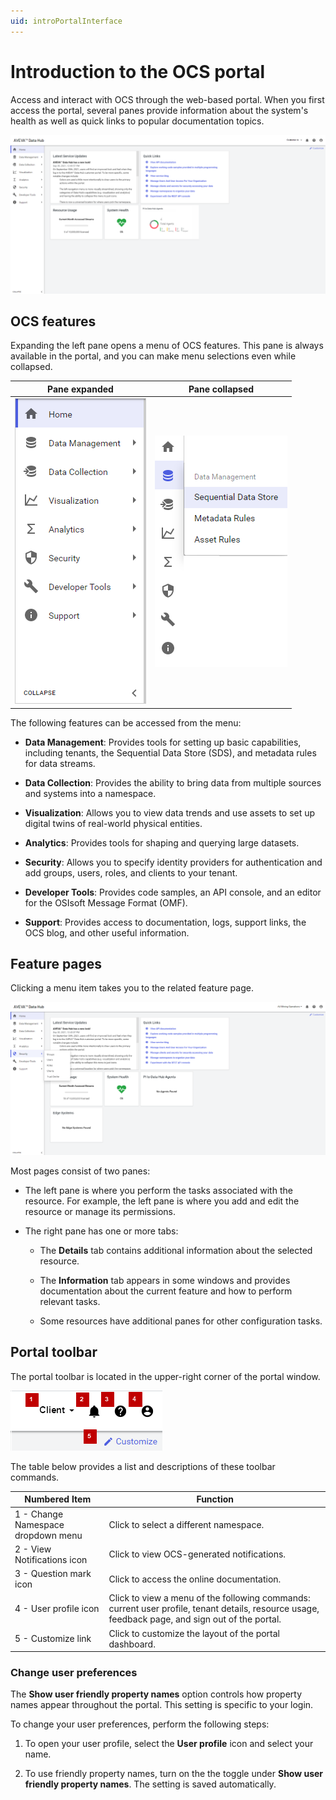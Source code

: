 ```yaml
---
uid: introPortalInterface
---
```


# Introduction to the OCS portal

Access and interact with OCS through the web-based portal. When you first access the portal, several panes provide information about the system's health as well as quick links to popular documentation topics.

![Portal window](../images/portal-interface.png "Portal interface")
<!--Angela Flores 6/23/21 - This screenshot has a stray tool tip from another application. It needs to be cleaned up. --> <!--VT, 8/4/21 - Screenshot replaced & published. -->

## OCS features

Expanding the left pane opens a menu of OCS features. This pane is always available in the portal, and you can make menu selections even while collapsed.

| Pane expanded | Pane collapsed |
|:--:|:--:|
| ![pane expanded](../images/left-pane-expanded.png) | ![pane collapsed](../images/left-pane-collapsed.png) |

The following features can be accessed from the menu:

- **Data Management**: Provides tools for setting up basic capabilities, including tenants, the Sequential Data Store (SDS), and metadata rules for data streams.

- **Data Collection**: Provides the ability to bring data from multiple sources and systems into a namespace.

- **Visualization**: Allows you to view data trends and use assets to set up digital twins of real-world physical entities. <!--Angela Flores 6/23/21 - this is the only place in the documentation that uses the phrase "digital twins of real-world physical entities". What feature is that trying to describe? The only thing in the Visualization portion of the documentation is Trend. -->

- **Analytics**: Provides tools for shaping and querying large datasets.

- **Security**: Allows you to specify identity providers for authentication and add groups, users, roles, and clients to your tenant.

- **Developer Tools**: Provides code samples, an API console, and an editor for the OSIsoft Message Format (OMF).

- **Support**: Provides access to documentation, logs, support links, the OCS blog, and other useful information.

## Feature pages

Clicking a menu item takes you to the related feature page.

![Feature details](../images/feature-details.png "Feature details")

Most pages consist of two panes:

- The left pane is where you perform the tasks associated with the resource. For example, the left pane is where you add and edit the resource or manage its permissions.

- The right pane has one or more tabs:

  - The **Details** tab contains additional information about the selected resource.

  - The **Information** tab appears in some windows and provides documentation about the current feature and how to perform relevant tasks.

  - Some resources have additional panes for other configuration tasks.

## Portal toolbar

The portal toolbar is located in the upper-right corner of the portal window.

![Portal toolbar](../images/top-right-portal-window.png)

The table below provides a list and descriptions of these toolbar commands.

| Numbered Item | Function |
|---------------|----------|
| 1 - Change Namespace dropdown menu |Click to select a different namespace. |
| 2 - View Notifications icon |Click to view OCS-generated notifications. | 
| 3 - Question mark icon | Click to access the online documentation. |
| 4 - User profile icon  | Click to view a menu of the following commands: current user profile, tenant details, resource usage, feedback page, and sign out of the portal. |
| 5 - Customize link | Click to customize the layout of the portal dashboard. |

### Change user preferences

The **Show user friendly property names** option controls how property names appear throughout the portal. This setting is specific to your login.

To change your user preferences, perform the following steps:

1. To open your user profile, select the **User profile** icon and select your name.

1. To use friendly property names, turn on the the toggle under **Show user friendly property names**. The setting is saved automatically.
